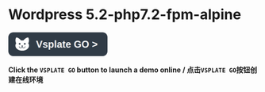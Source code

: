 # Wordpress 5.2-php7.2-fpm-alpine

<a href="https://www.vsplate.com/?docker-compose=https://github.com/vsplate/dcenvs/wordpress/5.2-php7.2-fpm-alpine"><img alt="VSPLATE GO" src="https://raw.githubusercontent.com/vsplate/images/master/vsgo_btn.png" width="200px"></a>

**Click the `VSPLATE GO` button to launch a demo online / 点击`VSPLATE GO`按钮创建在线环境**